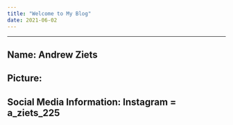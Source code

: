 ```yaml
---
title: "Welcome to My Blog"
date: 2021-06-02
---
```


---
Name: Andrew Ziets
---
Picture: 
---
Social Media Information: Instagram = a_ziets_225
---

